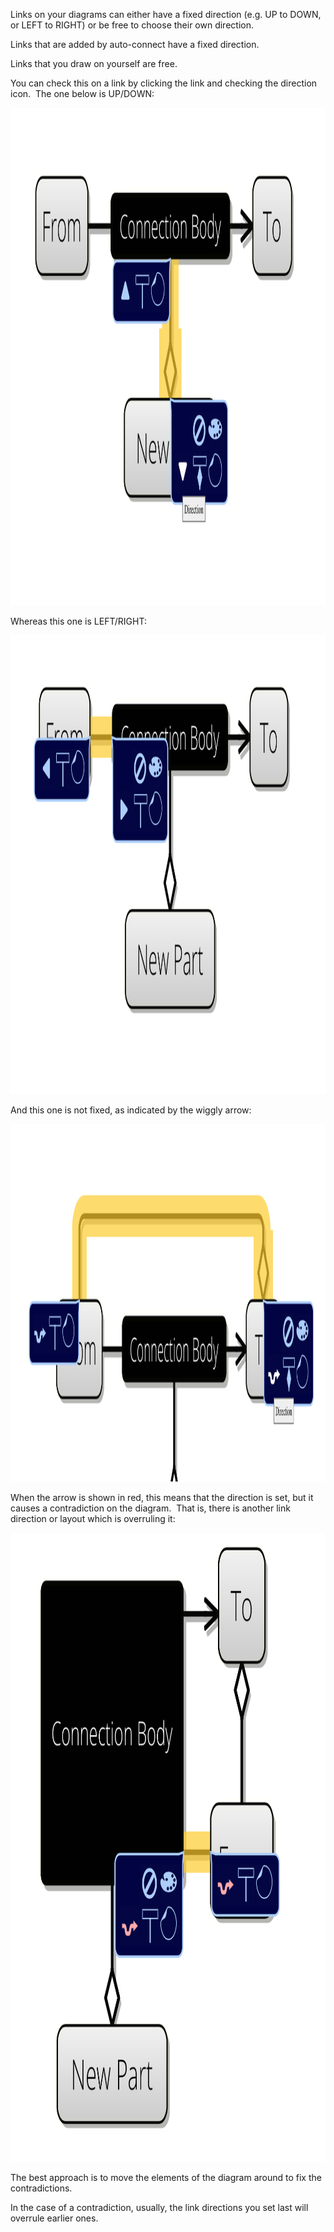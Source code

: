 Links on your diagrams can either have a fixed direction (e.g. UP to
DOWN, or LEFT to RIGHT) or be free to choose their own direction.

  

Links that are added by auto-connect have a fixed direction.  

  

Links that you draw on yourself are free.

  

You can check this on a link by clicking the link and checking the
direction icon.  The one below is UP/DOWN: 

  

<img src="How%20Do%20I%20Tell%20If%20A%20Link%20Has%20A%20Direction%20Set_.resources/link_drection1.png" width="1262" height="796" />

  

Whereas this one is LEFT/RIGHT:

  

<img src="How%20Do%20I%20Tell%20If%20A%20Link%20Has%20A%20Direction%20Set_.resources/link_direction2.png" width="1300" height="734" />

  

And this one is not fixed, as indicated by the wiggly arrow:

  

<img src="How%20Do%20I%20Tell%20If%20A%20Link%20Has%20A%20Direction%20Set_.resources/link_direction3.png" width="1444" height="572" />

  

When the arrow is shown in red, this means that the direction is set,
but it causes a contradiction on the diagram.  That is, there is another
link direction or layout which is overruling it:

  

<img src="How%20Do%20I%20Tell%20If%20A%20Link%20Has%20A%20Direction%20Set_.resources/link_direction6.png" width="1056" height="1006" />

  

The best approach is to move the elements of the diagram around to fix
the contradictions.  

  

In the case of a contradiction, usually, the link directions you set
last will overrule earlier ones.
